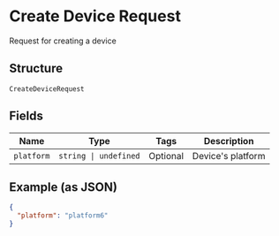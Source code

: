 
# Create Device Request

Request for creating a device

## Structure

`CreateDeviceRequest`

## Fields

| Name | Type | Tags | Description |
|  --- | --- | --- | --- |
| `platform` | `string \| undefined` | Optional | Device's platform |

## Example (as JSON)

```json
{
  "platform": "platform6"
}
```

